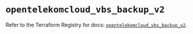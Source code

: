 # `opentelekomcloud_vbs_backup_v2`

Refer to the Terraform Registry for docs: [`opentelekomcloud_vbs_backup_v2`](https://registry.terraform.io/providers/opentelekomcloud/opentelekomcloud/1.36.28/docs/resources/vbs_backup_v2).
